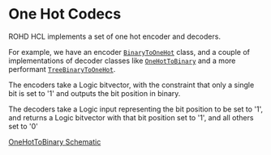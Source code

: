 # One Hot Codecs

ROHD HCL implements a set of one hot encoder and decoders.

For example, we have an encoder [`BinaryToOneHot`](https://intel.github.io/rohd-hcl/rohd_hcl/BinaryToOneHot-class.html) class, and a couple of implementations of decoder classes like [`OneHotToBinary`](https://intel.github.io/rohd-hcl/rohd_hcl/OneHotToBinary-class.html) and a more performant [`TreeBinaryToOneHot`](https://intel.github.io/rohd-hcl/rohd_hcl/TreeOneHotToBinary-class.html).

The encoders take a Logic bitvector, with the constraint that only a single bit is set to '1' and outputs the bit position in binary.

The decoders take a Logic input representing the bit position to be set to '1', and returns a Logic bitvector with that bit position set to '1', and all others set to '0'

[OneHotToBinary Schematic](https://intel.github.io/rohd-hcl/One_hot_Converter.html)